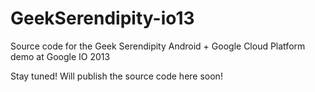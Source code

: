 GeekSerendipity-io13
====================

Source code for the Geek Serendipity Android + Google Cloud Platform demo at Google IO 2013


Stay tuned!  Will publish the source code here soon!
